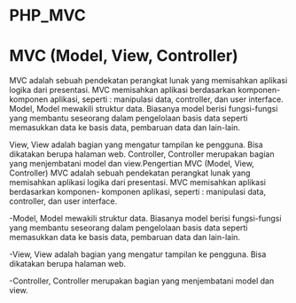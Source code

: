 # PHP_MVC
# MVC (Model, View, Controller)
<p>MVC adalah sebuah pendekatan perangkat lunak yang memisahkan aplikasi logika dari presentasi. MVC memisahkan aplikasi berdasarkan komponen- komponen aplikasi, seperti : manipulasi data, controller, dan user interface.
Model, Model mewakili struktur data. Biasanya model berisi fungsi-fungsi yang membantu seseorang dalam pengelolaan basis data seperti memasukkan data ke basis data, pembaruan data dan lain-lain.</p>
View, View adalah bagian yang mengatur tampilan ke pengguna. Bisa dikatakan berupa halaman web.
Controller, Controller merupakan bagian yang menjembatani model dan view.Pengertian MVC (Model, View, Controller)
MVC adalah sebuah pendekatan perangkat lunak yang memisahkan aplikasi logika dari presentasi. MVC memisahkan aplikasi berdasarkan komponen- komponen aplikasi, seperti : manipulasi data, controller, dan user interface.<br>
<p>-Model, Model mewakili struktur data. Biasanya model berisi fungsi-fungsi yang membantu seseorang dalam pengelolaan basis data seperti memasukkan data ke basis data, pembaruan data dan lain-lain.
<p>-View, View adalah bagian yang mengatur tampilan ke pengguna. Bisa dikatakan berupa halaman web.</p>
<p>-Controller, Controller merupakan bagian yang menjembatani model dan view.</p>

